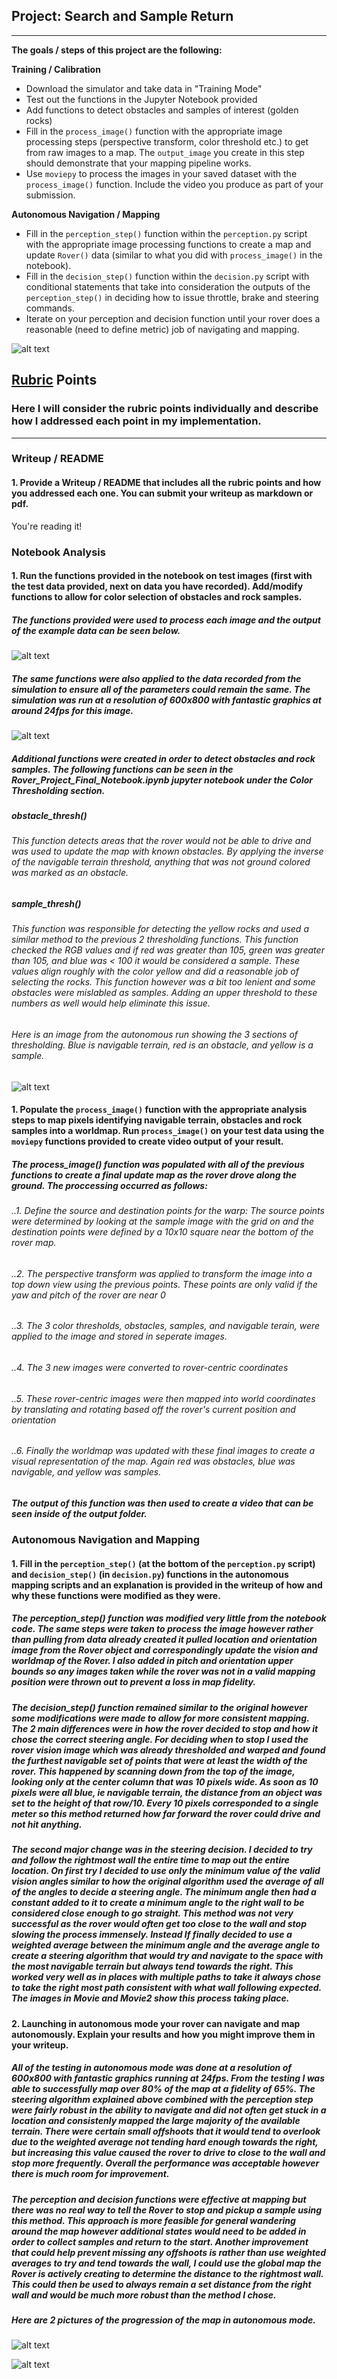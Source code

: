 ## Project: Search and Sample Return
---


**The goals / steps of this project are the following:**  

**Training / Calibration**  

* Download the simulator and take data in "Training Mode"
* Test out the functions in the Jupyter Notebook provided
* Add functions to detect obstacles and samples of interest (golden rocks)
* Fill in the `process_image()` function with the appropriate image processing steps (perspective transform, color threshold etc.) to get from raw images to a map.  The `output_image` you create in this step should demonstrate that your mapping pipeline works.
* Use `moviepy` to process the images in your saved dataset with the `process_image()` function.  Include the video you produce as part of your submission.

**Autonomous Navigation / Mapping**

* Fill in the `perception_step()` function within the `perception.py` script with the appropriate image processing functions to create a map and update `Rover()` data (similar to what you did with `process_image()` in the notebook). 
* Fill in the `decision_step()` function within the `decision.py` script with conditional statements that take into consideration the outputs of the `perception_step()` in deciding how to issue throttle, brake and steering commands. 
* Iterate on your perception and decision function until your rover does a reasonable (need to define metric) job of navigating and mapping.

![alt text][image1]  

[//]: # (Image References)

[image1]: ./misc/rover_image.jpg
[image2]: ./calibration_images/example_grid1.jpg
[image3]: ./calibration_images/example_rock1.jpg 
[image4]: ./output/Test_Data/exampleWarp,threshold,rover.png

[image5]: ./autonomousRun1/Mapped.8_fid.65.PNG
[image6]: ./autonomousRun1/mapped.8_fid.65.PNG
[image7]: ./output/realData4pics.png

[image8]: ./autonomousRun1/3colorThreshold.PNG



## [Rubric](https://review.udacity.com/#!/rubrics/916/view) Points
### Here I will consider the rubric points individually and describe how I addressed each point in my implementation.  

---
### Writeup / README

#### 1. Provide a Writeup / README that includes all the rubric points and how you addressed each one.  You can submit your writeup as markdown or pdf.  

You're reading it!

### Notebook Analysis
#### 1. Run the functions provided in the notebook on test images (first with the test data provided, next on data you have recorded). Add/modify functions to allow for color selection of obstacles and rock samples.

##### The functions provided were used to process each image and the output of the example data can be seen below.
![alt text][image4]

##### The same functions were also applied to the data recorded from the simulation to ensure all of the parameters could remain the same. The simulation was run at a resolution of 600x800 with fantastic graphics at around 24fps for this image.
![alt text][image7]

##### Additional functions were created in order to detect obstacles and rock samples. The following functions can be seen in the Rover_Project_Final_Notebook.ipynb jupyter notebook under the Color Thresholding section.

##### obstacle_thresh()
###### This function detects areas that the rover would not be able to drive and was used to update the map with known obstacles. By applying the inverse of the navigable terrain threshold, anything that was not ground colored was marked as an obstacle. 

##### sample_thresh()
###### This function was responsible for detecting the yellow rocks and used a similar method to the previous 2 thresholding functions. This function checked the RGB values and if red was greater than 105, green was greater than 105, and blue was < 100 it would be considered a sample. These values align roughly with the color yellow and did a reasonable job of selecting the rocks. This function however was a bit too lenient and some obstacles were mislabled as samples. Adding an upper threshold to these numbers as well would help eliminate this issue.
###### Here is an image from the autonomous run showing the 3 sections of thresholding. Blue is navigable terrain, red is an obstacle, and yellow is a sample.

![alt text][image8] 

#### 1. Populate the `process_image()` function with the appropriate analysis steps to map pixels identifying navigable terrain, obstacles and rock samples into a worldmap.  Run `process_image()` on your test data using the `moviepy` functions provided to create video output of your result. 

##### The process_image() function was populated with all of the previous functions to create a final update map as the rover drove along the ground. The proccessing occurred as follows:
###### ..1. Define the source and destination points for the warp: The source points were determined by looking at the sample image with the grid on and the destination points were defined by a 10x10 square near the bottom of the rover map.
###### ..2. The perspective transform was applied to transform the image into a top down view using the previous points. These points are only valid if the yaw and pitch of the rover are near 0
###### ..3. The 3 color thresholds, obstacles, samples, and navigable terain, were applied to the image and stored in seperate images. 
###### ..4. The 3 new images were converted to rover-centric coordinates
###### ..5. These rover-centric images were then mapped into world coordinates by translating and rotating based off the rover's current position and orientation
###### ..6. Finally the worldmap was updated with these final images to create a visual representation of the map. Again red was obstacles, blue was navigable, and yellow was samples.

##### The output of this function was then used to create a video that can be seen inside of the output folder.

### Autonomous Navigation and Mapping

#### 1. Fill in the `perception_step()` (at the bottom of the `perception.py` script) and `decision_step()` (in `decision.py`) functions in the autonomous mapping scripts and an explanation is provided in the writeup of how and why these functions were modified as they were.
##### The perception_step() function was modified very little from the notebook code. The same steps were taken to process the image however rather than pulling from data already created it pulled location and orientation image from the Rover object and correspondingly update the vision and worldmap of the Rover. I also added in pitch and orientation upper bounds so any images taken while the rover was not in a valid mapping position were thrown out to prevent a loss in map fidelity.

##### The decision_step() function remained similar to the original however some modifications were made to allow for more consistent mapping. The 2 main differences were in how the rover decided to stop and how it chose the correct steering angle. For deciding when to stop I used the rover vision image which was already thresholded and warped and found the furthest navigable set of points that were at least the width of the rover. This happened by scanning down from the top of the image, looking only at the center column that was 10 pixels wide. As soon as 10 pixels were all blue, ie navigable terrain, the distance from an object was set to the height of that row/10. Every 10 pixels corresponded to a single meter so this method returned how far forward the rover could drive and not hit anything.

##### The second major change was in the steering decision. I decided to try and follow the rightmost wall the entire time to map out the entire location. On first try I decided to use only the minimum value of the valid vision angles similar to how the original algorithm used the average of all of the angles to decide a steering angle. The minimum angle then had a constant added to it to create a minimum angle to the right wall to be considered close enough to go straight. This method was not very successful as the rover would often get too close to the wall and stop slowing the process immensely. Instead If finally decided to use a weighted average between the minimum angle and the average angle to create a steering algorithm that would try and navigate to the space with the most navigable terrain but always tend towards the right. This worked very well as in places with multiple paths to take it always chose to take the right most path consistent with what wall following expected. The images in Movie and Movie2 show this process taking place. 


#### 2. Launching in autonomous mode your rover can navigate and map autonomously.  Explain your results and how you might improve them in your writeup.  

##### All of the testing in autonomous mode was done at a resolution of 600x800 with fantastic graphics running at 24fps. From the testing I was able to successfully map over 80% of the map at a fidelity of 65%. The steering algorithm explained above combined with the perception step were fairly robust in the ability to navigate and did not often get stuck in a location and consistenly mapped the large majority of the available terrain. There were certain small offshoots that it would tend to overlook due to the weighted average not tending hard enough towards the right, but increasing this value caused the rover to drive to close to the wall and stop more frequently. Overall the performance was acceptable however there is much room for improvement.

##### The perception and decision functions were effective at mapping but there was no real way to tell the Rover to stop and pickup a sample using this method. This approach is more feasible for general wandering around the map however additional states would need to be added in order to collect samples and return to the start. Another improvement that could help prevent missing any offshoots is rather than use weighted averages to try and tend towards the wall, I could use the global map the Rover is actively creating to determine the distance to the rightmost wall. This could then be used to always remain a set distance from the right wall and would be much more robust than the method I chose. 


##### Here are 2 pictures of the progression of the map in autonomous mode.

![alt text][image6]

![alt text][image5]


